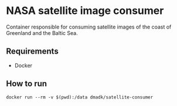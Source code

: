 # NASA satellite image consumer
Container responsible for consuming satellite images of the coast of Greenland and the Baltic Sea.

## Requirements
* Docker

## How to run

    docker run --rm -v $(pwd):/data dmadk/satellite-consumer
